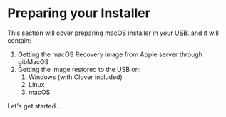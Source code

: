# Preparing your Installer

This section will cover preparing macOS installer in your USB, and it will contain:

1. Getting the macOS Recovery image from Apple server through gibMacOS
2. Getting the image restored to the USB on:
	1. Windows (with Clover included)
	2. Linux
	3. macOS

Let's get started...